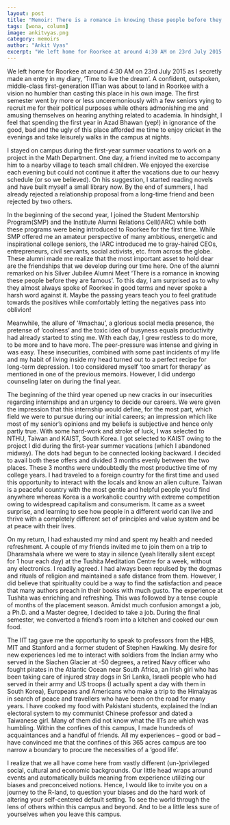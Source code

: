 ```yaml
---
layout: post
title: "Memoir: There is a romance in knowing these people before they're famous."
tags: [wona, column]
image: ankitvyas.png
category: memoirs
author: "Ankit Vyas"
excerpt: "We left home for Roorkee at around 4:30 AM on 23rd July 2015 as I secretly made an entry in my diary, ‘Time to live the dream’."
---
```



We left home for Roorkee at around 4:30 AM on 23rd July 2015 as I secretly made an entry in my diary, ‘Time to live the dream’. A confident, outspoken, middle-class first-generation IITian was about to land in Roorkee with a vision no humbler than casting this place in his own image. The first semester went by more or less unceremoniously with a few seniors vying to recruit me for their political purposes while others admonishing me and amusing themselves on hearing anything related to academia. In hindsight, I feel that spending the first year in Azad Bhawan (yep!) in ignorance of the good, bad and the ugly of this place afforded me time to enjoy cricket in the evenings and take leisurely walks in the campus at nights.
 
I stayed on campus during the first-year summer vacations to work on a project in the Math Department. One day, a friend invited me to accompany him to a nearby village to teach small children. We enjoyed the exercise each evening but could not continue it after the vacations due to our heavy schedule (or so we believed). On his suggestion, I started reading novels and have built myself a small library now. By the end of summers, I had already rejected a relationship proposal from a long-time friend and been rejected by two others.
 
In the beginning of the second year, I joined the Student Mentorship Program(SMP) and the Institute Alumni Relations Cell(IARC) while both these programs were being introduced to Roorkee for the first time. While SMP offered me an amateur perspective of many ambitious, energetic and inspirational college seniors, the IARC introduced me to gray-haired CEOs, entrepreneurs, civil servants, social activists, etc. from across the globe. These alumni made me realize that the most important asset to hold dear are the friendships that we develop during our time here. One of the alumni remarked on his Silver Jubilee Alumni Meet ‘There is a romance in knowing these people before they are famous’. To this day, I am surprised as to why they almost always spoke of Roorkee in good terms and never spoke a harsh word against it. Maybe the passing years teach you to feel gratitude towards the positives while comfortably letting the negatives pass into oblivion!
 
Meanwhile, the allure of ‘#machau’, a glorious social media presence, the pretense of ‘coolness’ and the toxic idea of busyness equals productivity had already started to sting me. With each day, I grew restless to do more, to be more and to have more. The peer-pressure was intense and giving in was easy. These insecurities, combined with some past incidents of my life and my habit of living inside my head turned out to a perfect recipe for long-term depression. I too considered myself ‘too smart for therapy’ as mentioned in one of the previous memoirs. However, I did undergo counseling later on during the final year.
 
The beginning of the third year opened up new cracks in our insecurities regarding internships and an urgency to decide our careers. We were given the impression that this internship would define, for the most part, which field we were to pursue during our initial careers; an impression which like most of my senior’s opinions and my beliefs is subjective and hence only partly true. With some hard-work and stroke of luck, I was selected to NTHU, Taiwan and KAIST, South Korea. I got selected to KAIST owing to the project I did during the first-year summer vacations (which I abandoned midway). The dots had begun to be connected looking backward. I decided to avail both these offers and divided 3 months evenly between the two places. These 3 months were undoubtedly the most productive time of my college years. I had traveled to a foreign country for the first time and used this opportunity to interact with the locals and know an alien culture. Taiwan is a peaceful country with the most gentle and helpful people you’d find anywhere whereas Korea is a workaholic country with extreme competition owing to widespread capitalism and consumerism. It came as a sweet surprise, and learning to see how people in a different world can live and thrive with a completely different set of principles and value system and be at peace with their lives.
 
On my return, I had exhausted my mind and spent my health and needed refreshment. A couple of my friends invited me to join them on a trip to Dharamshala where we were to stay in silence (yeah literally silent except for 1 hour each day) at the Tushita Meditation Centre for a week, without any electronics. I readily agreed. I had always been repulsed by the dogmas and rituals of religion and maintained a safe distance from them. However, I did believe that spirituality could be a way to find the satisfaction and peace that many authors preach in their books with much gusto. The experience at Tushita was enriching and refreshing. This was followed by a tense couple of months of the placement season. Amidst much confusion amongst a job, a Ph.D. and a Master degree, I decided to take a job. During the final semester, we converted a friend’s room into a kitchen and cooked our own food.
 
The IIT tag gave me the opportunity to speak to professors from the HBS, MIT and Stanford and a former student of Stephen Hawking. My desire for new experiences led me to interact with soldiers from the Indian army who served in the Siachen Glacier at -50 degrees, a retired Navy officer who fought pirates in the Atlantic Ocean near South Africa, an Irish girl who has been taking care of injured stray dogs in Sri Lanka, Israeli people who had served in their army and US troops (I actually spent a day with them in South Korea), Europeans and Americans who make a trip to the Himalayas in search of peace and travellers who have been on the road for many years. I have cooked my food with Pakistani students, explained the Indian electoral system to my communist Chinese professor and dated a Taiwanese girl. Many of them did not know what the IITs are which was humbling. Within the confines of this campus, I made hundreds of acquaintances and a handful of friends. All my experiences – good or bad – have convinced me that the confines of this 365 acres campus are too narrow a boundary to procure the necessities of a ‘good life’.
 
I realize that we all have come here from vastly different (un-)privileged social, cultural and economic backgrounds. Our little head wraps around events and automatically builds meaning from experience utilizing our biases and preconceived notions. Hence, I would like to invite you on a journey to the R-land, to question your biases and do the hard work of altering your self-centered default setting. To see the world through the lens of others within this campus and beyond. And to be a little less sure of yourselves when you leave this campus.

